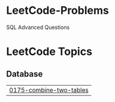 # LeetCode-Problems
SQL Advanced Questions 

<!---LeetCode Topics Start-->
# LeetCode Topics
## Database
|  |
| ------- |
| [0175-combine-two-tables](https://github.com/pranatim19/LeetCode-Problems/tree/master/0175-combine-two-tables) |
<!---LeetCode Topics End-->